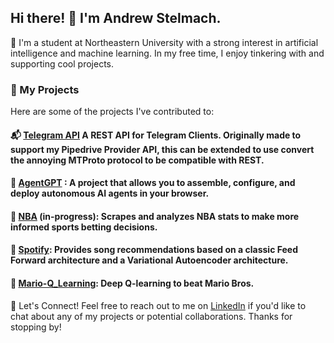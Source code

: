 
## Hi there! 👋 I'm Andrew Stelmach.
🏫 I'm a student at Northeastern University with a strong interest in artificial intelligence and machine learning. In my free time, I enjoy tinkering with and supporting cool projects.

### 🔭 My Projects
Here are some of the projects I've contributed to:

#### 📬 [Telegram API](https://github.com/astelmach01/TelegramAPI) A REST API for Telegram Clients. Originally made to support my Pipedrive Provider API, this can be extended to use convert the annoying MTProto protocol to be compatible with REST.

#### 🤖 [AgentGPT](https://github.com/reworkd/AgentGPT) : A project that allows you to assemble, configure, and deploy autonomous AI agents in your browser.

#### 🏀 [NBA](https://github.com/astelmach01/NBA) (in-progress): Scrapes and analyzes NBA stats to make more informed sports betting decisions.

#### 🎵 [Spotify](https://github.com/astelmach01/Spotify): Provides song recommendations based on a classic Feed Forward architecture and a Variational Autoencoder architecture.

#### 🍄 [Mario-Q_Learning](https://github.com/astelmach01/Mario-Q_Learning): Deep Q-learning to beat Mario Bros.


💬 Let's Connect!
Feel free to reach out to me on [LinkedIn](https://www.linkedin.com/in/andrew-stelmach/) if you'd like to chat about any of my projects or potential collaborations. Thanks for stopping by!
